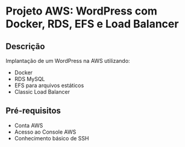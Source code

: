 # Projeto AWS: WordPress com Docker, RDS, EFS e Load Balancer

## Descrição
Implantação de um WordPress na AWS utilizando:
- Docker
- RDS MySQL
- EFS para arquivos estáticos
- Classic Load Balancer

## Pré-requisitos
- Conta AWS
- Acesso ao Console AWS
- Conhecimento básico de SSH